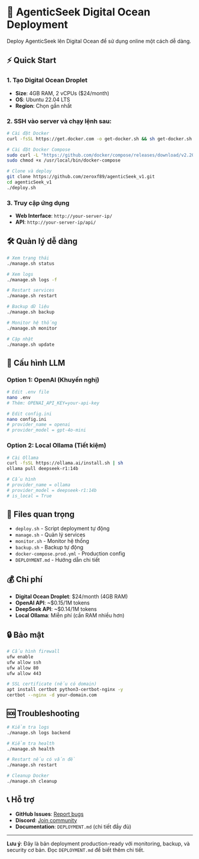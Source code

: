 # 🚀 AgenticSeek Digital Ocean Deployment

Deploy AgenticSeek lên Digital Ocean để sử dụng online một cách dễ dàng.

## ⚡ Quick Start

### 1. Tạo Digital Ocean Droplet
- **Size**: 4GB RAM, 2 vCPUs ($24/month)
- **OS**: Ubuntu 22.04 LTS
- **Region**: Chọn gần nhất

### 2. SSH vào server và chạy lệnh sau:

```bash
# Cài đặt Docker
curl -fsSL https://get.docker.com -o get-docker.sh && sh get-docker.sh

# Cài đặt Docker Compose
sudo curl -L "https://github.com/docker/compose/releases/download/v2.20.0/docker-compose-$(uname -s)-$(uname -m)" -o /usr/local/bin/docker-compose
sudo chmod +x /usr/local/bin/docker-compose

# Clone và deploy
git clone https://github.com/zeroxf89/agenticSeek_v1.git
cd agenticSeek_v1
./deploy.sh
```

### 3. Truy cập ứng dụng
- **Web Interface**: `http://your-server-ip/`
- **API**: `http://your-server-ip/api/`

## 🛠️ Quản lý dễ dàng

```bash
# Xem trạng thái
./manage.sh status

# Xem logs
./manage.sh logs -f

# Restart services
./manage.sh restart

# Backup dữ liệu
./manage.sh backup

# Monitor hệ thống
./manage.sh monitor

# Cập nhật
./manage.sh update
```

## 🔧 Cấu hình LLM

### Option 1: OpenAI (Khuyến nghị)
```bash
# Edit .env file
nano .env
# Thêm: OPENAI_API_KEY=your-api-key

# Edit config.ini
nano config.ini
# provider_name = openai
# provider_model = gpt-4o-mini
```

### Option 2: Local Ollama (Tiết kiệm)
```bash
# Cài Ollama
curl -fsSL https://ollama.ai/install.sh | sh
ollama pull deepseek-r1:14b

# Cấu hình
# provider_name = ollama
# provider_model = deepseek-r1:14b
# is_local = True
```

## 📁 Files quan trọng

- `deploy.sh` - Script deployment tự động
- `manage.sh` - Quản lý services
- `monitor.sh` - Monitor hệ thống
- `backup.sh` - Backup tự động
- `docker-compose.prod.yml` - Production config
- `DEPLOYMENT.md` - Hướng dẫn chi tiết

## 💰 Chi phí

- **Digital Ocean Droplet**: $24/month (4GB RAM)
- **OpenAI API**: ~$0.15/1M tokens
- **DeepSeek API**: ~$0.14/1M tokens
- **Local Ollama**: Miễn phí (cần RAM nhiều hơn)

## 🔒 Bảo mật

```bash
# Cấu hình firewall
ufw enable
ufw allow ssh
ufw allow 80
ufw allow 443

# SSL certificate (nếu có domain)
apt install certbot python3-certbot-nginx -y
certbot --nginx -d your-domain.com
```

## 🆘 Troubleshooting

```bash
# Kiểm tra logs
./manage.sh logs backend

# Kiểm tra health
./manage.sh health

# Restart nếu có vấn đề
./manage.sh restart

# Cleanup Docker
./manage.sh cleanup
```

## 📞 Hỗ trợ

- **GitHub Issues**: [Report bugs](https://github.com/zeroxf89/agenticSeek_v1/issues)
- **Discord**: [Join community](https://discord.gg/8hGDaME3TC)
- **Documentation**: `DEPLOYMENT.md` (chi tiết đầy đủ)

---

**Lưu ý**: Đây là bản deployment production-ready với monitoring, backup, và security cơ bản. Đọc `DEPLOYMENT.md` để biết thêm chi tiết.
